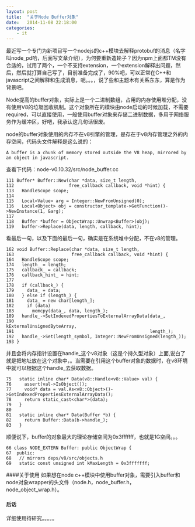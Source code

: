 ```yaml
---
layout: post
title:  "关于Node Buffer对象"
date:   2014-11-08 22:18:00
categories: 
	- it  
---
```


最近写一个专门为新项目写一个nodejs的c++模块去解释protobuf的消息（名字叫node_pd哈，后面写文章介绍），为何要重新造轮子？因为npm上面都TM没有合适的，试用了两个，一个不支持extension，一个extension解释出问题，然后，然后就打算自己写了，目前准备完成了，90%吧，可以正常在C++和javascript之间解释和生成消息，呃。。。，说了些和主题木有关系东东，算是作为背景吧。

Node提高的buffer对象，实际上是一个二进制数组，占用的内存使用堆分配，没有使用V8的垃圾回收机制。这个对象所在的模块由node启动的时候加载，不需要required，可以直接使用，一般使用buffer对象来存储二进制数据，多用于网络服务作为缓冲区，好吧，我承认这几句话很废。

node的buffer对象使用的内存不在v8引擎的管理，是存在于v8内存管理之外的内存空间，代码头文件解释是这么说的：

	A buffer is a chunk of memory stored outside the V8 heap, mirrored by an object in javascript.
	
查看下代码：node-v0.10.32/src/node_buffer.cc

	111 Buffer* Buffer::New(char *data, size_t length,
	112                     free_callback callback, void *hint) {
	113   HandleScope scope;
	114
	115   Local<Value> arg = Integer::NewFromUnsigned(0);
	116   Local<Object> obj = constructor_template->GetFunction()->NewInstance(1, &arg);
	117
	118   Buffer *buffer = ObjectWrap::Unwrap<Buffer>(obj);
	119   buffer->Replace(data, length, callback, hint);


看最后一句，以及下面的最后一句，确实是在系统堆中分配，不在v8的管理。


	162 void Buffer::Replace(char *data, size_t length,
	163                      free_callback callback, void *hint) {
	164   HandleScope scope;
	174   length_ = length;
	175   callback_ = callback;
	176   callback_hint_ = hint;
	177
	178   if (callback_) {
	179     data_ = data;
	180   } else if (length_) {
	181     data_ = new char[length_];
	182     if (data)
	183       memcpy(data_, data, length_);
	189   handle_->SetIndexedPropertiesToExternalArrayData(data_,
	190                                                    kExternalUnsignedByteArray,
	191                                                    length_);
	192   handle_->Set(length_symbol, Integer::NewFromUnsigned(length_));
	193 }

并且会将内存指针设置在handle_这个v8对象（这是个持久型对象）上面,说白了就是把地址放在这个对象中，。当需要在引用这个buffer对象的数据时，在v8环境中就可以根据这个handle_去获取数据。


	75   static inline char* Data(v8::Handle<v8::Value> val) {
 	76     assert(val->IsObject());
 	77     void* data = val.As<v8::Object>()->GetIndexedPropertiesExternalArrayData();
 	78     return static_cast<char*>(data);
 	79   }
 	80
 	81   static inline char* Data(Buffer *b) {
 	82     return Buffer::Data(b->handle_);
 	83   }



顺便说下，buffer的对象最大的理论存储空间为0x3fffffff，也就是1G空间。。。

    
    66 class NODE_EXTERN Buffer: public ObjectWrap {
 	67  public:
 	68   // mirrors deps/v8/src/objects.h
 	69   static const unsigned int kMaxLength = 0x3fffffff;

####关于使用
如果想在node c++模块中使用buffer对象，需要引入buffer和node对象wrapper的头文件（node.h，node_buffer.h，node_object_wrap.h）。

#### 后话
详细使用待研究。。。。。
